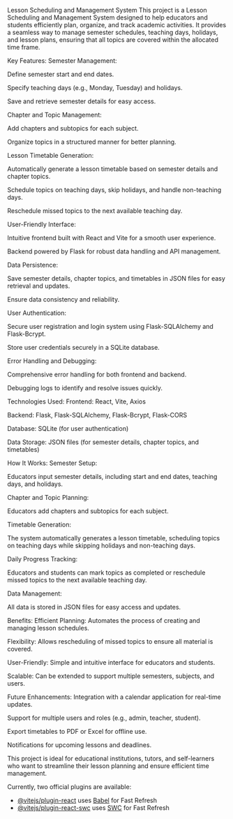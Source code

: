 Lesson Scheduling and Management System
This project is a Lesson Scheduling and Management System designed to help educators and students efficiently plan, organize, and track academic activities. It provides a seamless way to manage semester schedules, teaching days, holidays, and lesson plans, ensuring that all topics are covered within the allocated time frame.

Key Features:
Semester Management:

Define semester start and end dates.

Specify teaching days (e.g., Monday, Tuesday) and holidays.

Save and retrieve semester details for easy access.

Chapter and Topic Management:

Add chapters and subtopics for each subject.

Organize topics in a structured manner for better planning.

Lesson Timetable Generation:

Automatically generate a lesson timetable based on semester details and chapter topics.

Schedule topics on teaching days, skip holidays, and handle non-teaching days.

Reschedule missed topics to the next available teaching day.

User-Friendly Interface:

Intuitive frontend built with React and Vite for a smooth user experience.

Backend powered by Flask for robust data handling and API management.

Data Persistence:

Save semester details, chapter topics, and timetables in JSON files for easy retrieval and updates.

Ensure data consistency and reliability.

User Authentication:

Secure user registration and login system using Flask-SQLAlchemy and Flask-Bcrypt.

Store user credentials securely in a SQLite database.

Error Handling and Debugging:

Comprehensive error handling for both frontend and backend.

Debugging logs to identify and resolve issues quickly.

Technologies Used:
Frontend: React, Vite, Axios

Backend: Flask, Flask-SQLAlchemy, Flask-Bcrypt, Flask-CORS

Database: SQLite (for user authentication)

Data Storage: JSON files (for semester details, chapter topics, and timetables)

How It Works:
Semester Setup:

Educators input semester details, including start and end dates, teaching days, and holidays.

Chapter and Topic Planning:

Educators add chapters and subtopics for each subject.

Timetable Generation:

The system automatically generates a lesson timetable, scheduling topics on teaching days while skipping holidays and non-teaching days.

Daily Progress Tracking:

Educators and students can mark topics as completed or reschedule missed topics to the next available teaching day.

Data Management:

All data is stored in JSON files for easy access and updates.

Benefits:
Efficient Planning: Automates the process of creating and managing lesson schedules.

Flexibility: Allows rescheduling of missed topics to ensure all material is covered.

User-Friendly: Simple and intuitive interface for educators and students.

Scalable: Can be extended to support multiple semesters, subjects, and users.

Future Enhancements:
Integration with a calendar application for real-time updates.

Support for multiple users and roles (e.g., admin, teacher, student).

Export timetables to PDF or Excel for offline use.

Notifications for upcoming lessons and deadlines.

This project is ideal for educational institutions, tutors, and self-learners who want to streamline their lesson planning and ensure efficient time management.

Currently, two official plugins are available:

- [@vitejs/plugin-react](https://github.com/vitejs/vite-plugin-react/blob/main/packages/plugin-react/README.md) uses [Babel](https://babeljs.io/) for Fast Refresh
- [@vitejs/plugin-react-swc](https://github.com/vitejs/vite-plugin-react-swc) uses [SWC](https://swc.rs/) for Fast Refresh
